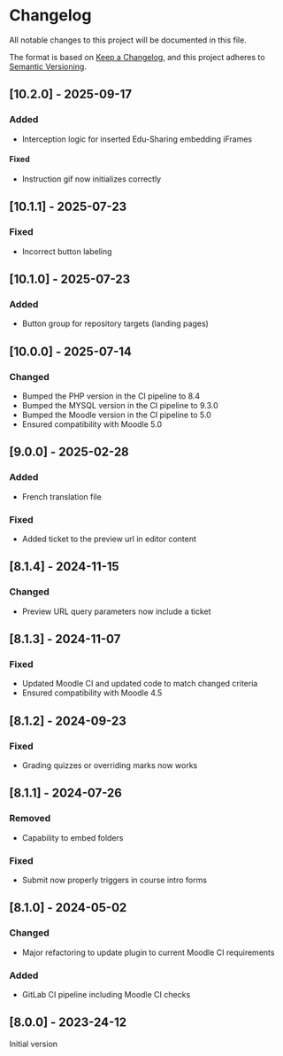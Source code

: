 # Changelog

All notable changes to this project will be documented in this file.

The format is based on [Keep a Changelog](https://keepachangelog.com/en/1.0.0/),
and this project adheres to [Semantic Versioning](https://semver.org/spec/v2.0.0.html).

## [10.2.0] - 2025-09-17

### Added

- Interception logic for inserted Edu-Sharing embedding iFrames

#### Fixed

- Instruction gif now initializes correctly

## [10.1.1] - 2025-07-23

### Fixed

- Incorrect button labeling

## [10.1.0] - 2025-07-23

### Added

- Button group for repository targets (landing pages)

## [10.0.0] - 2025-07-14

### Changed

- Bumped the PHP version in the CI pipeline to 8.4
- Bumped the MYSQL version in the CI pipeline to 9.3.0
- Bumped the Moodle version in the CI pipeline to 5.0
- Ensured compatibility with Moodle 5.0

## [9.0.0] - 2025-02-28

### Added

- French translation file

### Fixed

- Added ticket to the preview url in editor content

## [8.1.4] - 2024-11-15

### Changed

- Preview URL query parameters now include a ticket

## [8.1.3] - 2024-11-07

### Fixed

- Updated Moodle CI and updated code to match changed criteria
- Ensured compatibility with Moodle 4.5

## [8.1.2] - 2024-09-23

### Fixed

- Grading quizzes or overriding marks now works

## [8.1.1] - 2024-07-26

### Removed

- Capability to embed folders

### Fixed

- Submit now properly triggers in course intro forms

## [8.1.0] - 2024-05-02

### Changed

- Major refactoring to update plugin to current Moodle CI requirements

### Added

- GitLab CI pipeline including Moodle CI checks

## [8.0.0] - 2023-24-12

Initial version
